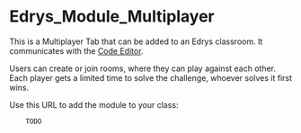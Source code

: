 # Edrys_Module_Multiplayer

This is a Multiplayer Tab that can be added to an Edrys classroom. It communicates with the [Code Editor](https://github.com/jh-488/Edrys_Code_Editor). 

Users can create or join rooms, where they can play against each other. Each player gets a limited time to solve the challenge, whoever solves it first wins.

Use this URL to add the module to your class:

```
    TODO
```

